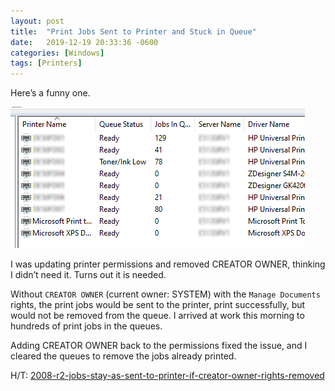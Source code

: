 ```yaml
---
layout: post
title:  "Print Jobs Sent to Printer and Stuck in Queue"
date:   2019-12-19 20:33:36 -0600
categories: [Windows]
tags: [Printers]
---
```

Here’s a funny one.

![Printer Queues](/assets/2019/12/printer-queue.png "Not what I wanted to see in the morning.")

I was updating printer permissions and removed CREATOR OWNER, thinking I didn’t need it. Turns out it is needed.

Without `CREATOR OWNER` (current owner: SYSTEM) with the `Manage Documents` rights, the print jobs would be sent to the printer, print successfully, but would not be removed from the queue. I arrived at work this morning to hundreds of print jobs in the queues.

Adding CREATOR OWNER back to the permissions fixed the issue, and I cleared the queues to remove the jobs already printed.

H/T: [2008-r2-jobs-stay-as-sent-to-printer-if-creator-owner-rights-removed](https://social.technet.microsoft.com/Forums/windows/en-US/6e72268f-4ec2-43a2-9a29-750204b02c3f/2008-r2-jobs-stay-as-sent-to-printer-if-creator-owner-rights-removed?forum=winserverprint)